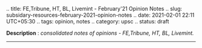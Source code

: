 .. title: FE,Tribune, HT, BL, Livemint - February'21 Opinion Notes
.. slug: subsidary-resources-february-2021-opinion-notes
.. date: 2021-02-01 22:11 UTC+05:30
.. tags: opinion, notes
.. category: upsc
.. status: draft

**Description** : *consolidated notes of opinions - FE,Tribune, HT, BL, Livemint.*

***
<!-- TEASER_END -->